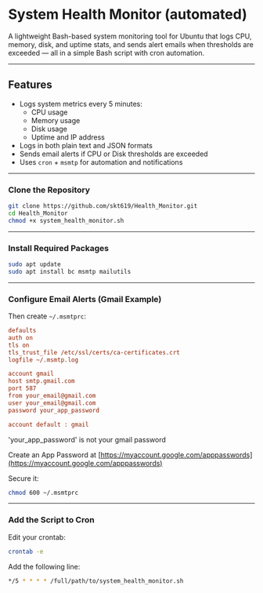 
# System Health Monitor (automated)

A lightweight Bash-based system monitoring tool for Ubuntu that logs CPU, memory, disk, and uptime stats, and sends alert emails when thresholds are exceeded — all in a simple Bash script with cron automation.

---

## Features

- Logs system metrics every 5 minutes:
  - CPU usage
  - Memory usage
  - Disk usage
  - Uptime and IP address
- Logs in both plain text and JSON formats
- Sends email alerts if CPU or Disk thresholds are exceeded
- Uses `cron` + `msmtp` for automation and notifications

---

### Clone the Repository

```bash
git clone https://github.com/skt619/Health_Monitor.git
cd Health_Monitor
chmod +x system_health_monitor.sh
```

---

### Install Required Packages

```bash
sudo apt update
sudo apt install bc msmtp mailutils
```

---

### Configure Email Alerts (Gmail Example)

Then create `~/.msmtprc`:

```ini
defaults
auth on
tls on
tls_trust_file /etc/ssl/certs/ca-certificates.crt
logfile ~/.msmtp.log

account gmail
host smtp.gmail.com
port 587
from your_email@gmail.com
user your_email@gmail.com
password your_app_password

account default : gmail
```

'your_app_password' is not your gmail password

Create an App Password at [https://myaccount.google.com/apppasswords](https://myaccount.google.com/apppasswords)

Secure it:

```bash
chmod 600 ~/.msmtprc
```

---

### Add the Script to Cron

Edit your crontab:

```bash
crontab -e
```

Add the following line:

```bash
*/5 * * * * /full/path/to/system_health_monitor.sh
```




